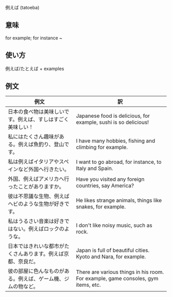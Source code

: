例えば (tatoeba)

## 意味

for example; for instance ~

## 使い方


例えば/たとえば	    +   examples

## 例文

|例文|訳|
| --- | --- |
|日本の食べ物は美味しいです。例えば、すしはすごく美味しい！|Japanese food is delicious, for example, sushi is so delicious!|
|私にはたくさん趣味がある。例えば魚釣り、登山です。|I have many hobbies, fishing and climbing for example.|
|私は例えばイタリアやスペインなど外国へ行きたい。|I want to go abroad, for instance, to Italy and Spain.|
|外国、例えばアメリカへ行ったことがありますか。|Have you visited any foreign countries, say America?|
|彼は不思議な生物、例えばヘビのような生物が好きです。|He likes strange animals, things like snakes, for example.|
|私はうるさい音楽は好きではない。例えばロックのような。|I don't like noisy music, such as rock.|
|日本ではきれいな都市がたくさんあります。例えば京都、奈良だ。|Japan is full of beautiful cities. Kyoto and Nara, for example.|
|彼の部屋に色んなものがある。例えば、ゲーム機、ジムの物など。|There are various things in his room. For example, game consoles, gym items, etc.|